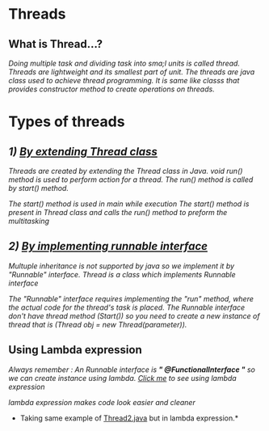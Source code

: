 # Threads
## What is Thread...?
*Doing multiple task and dividing task into sma;l units is called thread.*
*Threads are lightweight and its smallest part of unit.*
*The threads are java class used to achieve thread programming.*
*It is same like classs that provides constructor method to create operations on threads.*



# Types of threads
## *1) [By extending Thread class](https://github.com/ruturajjadhav07/Java/blob/main/Java%20Core/Thread/Thread1.java)*
*Threads are created by extending the Thread class in Java.*
*void run() method is used to perform action for a thread.*
*The run() method is called by start() method.*

*The start() method is used in main while execution*
*The start() method is present in Thread class and calls the run() method to preform the multitasking*


## *2) [By implementing runnable interface](https://github.com/ruturajjadhav07/Java/blob/main/Java%20Core/Thread/Thread2.java)*
*Multuple inheritance is not supported by java so we implement it by "Runnable" interface.*
*Thread is a class which implements Runnable interface*

*The "Runnable" interface requires implementing the "run" method, where the actual code for the thread's task is placed.*
*The Runnable interface don't have thread method (Start()) so you need to create a new instance of thread that is (Thread obj = new Thread(parameter)).*

## Using Lambda expression
 *Always remember : An Runnable interface is   **" @FunctionalInterface "**   so we can create instance using lambda. [Click me](https://github.com/ruturajjadhav07/Java/blob/main/Java%20Core/Thread/lambda.java) to see using lambda expression*
 
 *lambda expression makes code look easier and cleaner*
 * Taking same example of [Thread2.java](https://github.com/ruturajjadhav07/Java/blob/main/Java%20Core/Thread/Thread2.java) but in lambda expression.*

